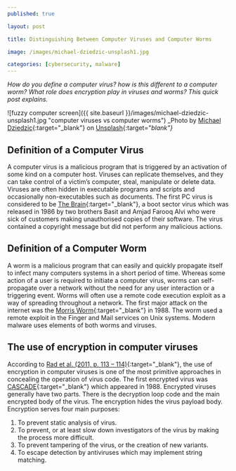 ```yaml
---
published: true

layout: post

title: Distinguishing Between Computer Viruses and Computer Worms

image: /images/michael-dziedzic-unsplash1.jpg

categories: [cybersecurity, malware]
---
```


_How do you define a computer virus? how is this different to a computer worm? What role does encryption play in viruses and worms? This quick post explains._

![fuzzy computer screen]({{ site.baseurl }}/images/michael-dziedzic-unsplash1.jpg "computer viruses vs computer worms") 
_Photo by [Michael Dziedzic](https://unsplash.com/@lazycreekimages){:target="_blank"}  on [Unsplash](https://unsplash.com/s/photos/computer-virus){:target="_blank"}_   

## Definition of a Computer Virus
A computer virus is a malicious program that is triggered by an activation of some kind on a computer host. Viruses can replicate themselves, and they can take control of a victim’s computer, steal, manipulate or delete data. Viruses are often hidden in executable programs and scripts and occasionally non-executables such as documents. The first PC virus is considered to be [The Brain](https://en.wikipedia.org/wiki/Brain_(computer_virus)){:target="_blank"}, a boot sector virus which was released in 1986 by two brothers Basit and Amjad Farooq Alvi who were sick of customers making unauthorised copies of their software.  The virus contained a copyright message but did not perform any malicious actions. 

## Definition of a Computer Worm
A worm is a malicious program that can easily and quickly propagate itself to infect many computers systems in a short period of time. Whereas some action of a user is required to initiate a computer virus, worms can self-propagate over a network without the need for any user interaction or a triggering event. Worms will often use a remote code execution exploit as a way of spreading throughout a network. The first major attack on the internet was the [Morris Worm](https://en.wikipedia.org/wiki/Morris_worm){:target="_blank"} in 1988. The worm used a remote exploit in the Finger and Mail services on Unix systems.  Modern malware uses elements of both worms and viruses. 
## The use of encryption in computer viruses
According to [Rad et al. (2011, p. 113 – 114)](https://arxiv.org/ftp/arxiv/papers/1104/1104.1070.pdf){:target="_blank"}, the use of encryption in computer viruses is one of the most primitive approaches in concealing the operation of virus code. The first encrypted virus was [CASCADE](https://en.wikipedia.org/wiki/Cascade_(computer_virus)){:target="_blank"} which appeared in 1988.  Encrypted viruses generally have two parts. There is the decryption loop code and the main encrypted body of the virus. The encryption hides the virus payload body. Encryption serves four main purposes:
1. To prevent static analysis of virus.
1. To prevent, or at least slow down investigators of the virus by making the process more difficult. 
1. To prevent tampering of the virus, or the creation of new variants. 
1. To escape detection by antiviruses which may implement string matching. 
